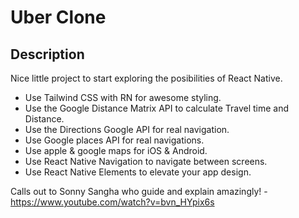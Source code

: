 # Uber Clone

## Description

Nice little project to start exploring the posibilities of React Native.

- Use Tailwind CSS with RN for awesome styling.
- Use the Google Distance Matrix API to calculate Travel time and Distance.
- Use the Directions Google API for real navigation.
- Use Google places API for real navigations.
- Use apple & google maps for iOS & Android.
- Use React Native Navigation to navigate between screens.
- Use React Native Elements to elevate your app design.

Calls out to Sonny Sangha who guide and explain amazingly! - https://www.youtube.com/watch?v=bvn_HYpix6s
